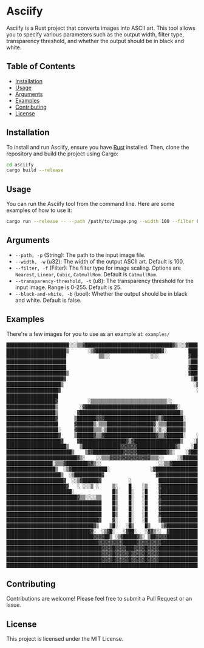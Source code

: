 # Asciify

Asciify is a Rust project that converts images into ASCII art. This tool allows you to specify various parameters such as the output width, filter type, transparency threshold, and whether the output should be in black and white.

## Table of Contents

- [Installation](#installation)
- [Usage](#usage)
- [Arguments](#arguments)
- [Examples](#examples)
- [Contributing](#contributing)
- [License](#license)

## Installation

To install and run Asciify, ensure you have [Rust](https://www.rust-lang.org/) installed. Then, clone the repository and build the project using Cargo:

```bash
cd asciify
cargo build --release
```

## Usage

You can run the Asciify tool from the command line. Here are some examples of how to use it:

```bash
cargo run --release -- --path /path/to/image.png --width 100 --filter CatmullRom --transparency-threshold 25 --black-and-white
```

## Arguments

- `--path, -p` (String): The path to the input image file.
- `--width, -w` (u32): The width of the output ASCII art. Default is 100.
- `--filter, -f` (Filter): The filter type for image scaling. Options are `Nearest`, `Linear`, `Cubic`, `CatmullRom`. Default is `CatmullRom`.
- `--transparency-threshold, -t` (u8): The transparency threshold for the input image. Range is 0-255. Default is 25.
- `--black-and-white, -b` (bool): Whether the output should be in black and white. Default is false.

## Examples

There're a few images for you to use as an example at: `examples/`

```bash
███████████████████████░░░▒▒▓████████████████████████████████▓▒░░░▓█████████████████████████████████
██████████████████████▒       ░▒▓████████████████████████▓░        █████████████████████████████████
██████████████████████            ▒▒░░               ░░░           ▓████████████████████████████████
██████████████████████                                             ▒████████████████████████████████
██████████████████████                                             ▓████████████████████████████████
██████████████████████▒                                            ▓████████████████████████████████
█████████████████████▓                                              ▒███████████████████████████████
████████████████████▒                                                ░██████████████████████████████
███████████████████▓                                                  ░█████████████████████████████
███████████████████                                                    ▓████████████████████████████
██████████████████▓           ░▒▒▒▒▒▒▒▒▒▒▒▒▒▒▒▒▒▒▒▒▒▒▒▒▒▒▒▒░░          ░████████████████████████████
██████████████████▒        ░▓█████████████████████████████████▓░       ░████████████████████████████
██████████████████▒       ▓█████████████████████████████████████▒      ░████████████████████████████
██████████████████▓      ▒███████▓▓▓███████████████████▓▒▓███████░     ░████████████████████████████
███████████████████      ▓██████▒░▒▒▒█████████████████▓░▒▒▒██████▒     ▒████████████████████████████
███████████████████░     ▓██████▒▒▒░▒█████████████████▒░▒░░██████▒     ▓████████████████████████████
███████████████████▓     ▒██████▓▒▒▓███████████████████▓▒▒▓██████░    ░█████████████████████████████
████████████████████▓     ▓█████████████████▓▒▓█████████████████▒    ░██████████████████████████████
██████████████████████▒    ▒██████████████▓▓▓▓▓▓██████████████▓▒    ░███████████████████████████████
████████████████████████▒    ▒▓▓███████████▓▓▓▓▓███████████▓▒░    ░▓████████████████████████████████
██████████████████████████▓▒░    ░░▒▒▒▓▓▓▓▓▓▓▓▓▓▓▓▓▓▓▒▒▒░░     ░▒███████████████████████████████████
█████████████████░▒▒▒▓████████▓▓▒░░                     ░░▒▒▓███████████████████████████████████████
██████████████████▒  ░▒▓█████████████░               ░▓█████████████████████████████████████████████
████████████████████▒  ░▒██████████▓                   ▓████████████████████████████████████████████
█████████████████████▓  ░░▒▓██████▓          ░          ████████████████████████████████████████████
██████████████████████▓   ░ ░░░▒ ░     ▒░    █    ░▒    ▓███████████████████████████████████████████
████████████████████████░              █▒    █░   ░█    ▓███████████████████████████████████████████
██████████████████████████▓▒▒░░░░▒▒    █▒    █░   ░█    ▓███████████████████████████████████████████
███████████████████████████████████    █▒    █░   ░█    ▓███████████████████████████████████████████
███████████████████████████████████    █▒    █░   ░█    ▓███████████████████████████████████████████
███████████████████████████████████    █▒    █░   ░█    ▓███████████████████████████████████████████
██████████████████████████████████▓    ▓░    █░   ░█    ▒███████████████████████████████████████████
████████████████████████████████▓▒    ▒█░   ░█▒    █▒    ▒▓█████████████████████████████████████████
███████████████████████████████▓░  ░▒▓█░   ░▓██░   ░▓▓▒░░  ▓████████████████████████████████████████
████████████████████████████████▓▓▓▓██▒ ░▒▓█████▓▒░ ▒██▓▓▓▓█████████████████████████████████████████
██████████████████████████████████▓▓▓▓▓▓▓▓▓█████▓▓▓▓▓▓▓▓▓███████████████████████████████████████████
███████████████████████████████████▓▓▓▓█▓▓▓▓███▓▓▓▓█▓▓▓▓████████████████████████████████████████████
███████████████████████████████████▓▓▓▓█▓▓▓▓▓█▓▓▓▓▓█▓▓▓▓████████████████████████████████████████████
███████████████████████████████████▓▓▓▓█▓▓▓▓▓█▓▓▓▓▓█▓▓▓▓████████████████████████████████████████████
████████████████████████████████████████████████████████████████████████████████████████████████████


```

## Contributing

Contributions are welcome! Please feel free to submit a Pull Request or an Issue.

## License

This project is licensed under the MIT License.
